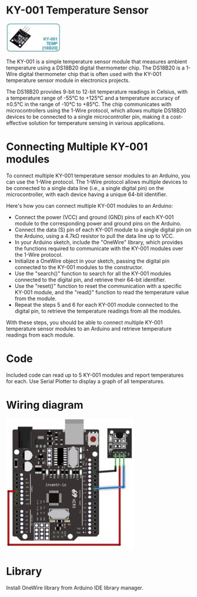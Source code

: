 # KY-001 Temperature Sensor

<img src="KY-001_TemperatureSensor.jpg">

The KY-001 is a simple temperature sensor module that measures ambient temperature using a DS18B20 digital thermometer chip.  The DS18B20 is a 1-Wire digital thermometer chip that is often used with the KY-001 temperature sensor module in electronics projects.

The DS18B20 provides 9-bit to 12-bit temperature readings in Celsius, with a temperature range of -55°C to +125°C and a temperature accuracy of ±0.5°C in the range of -10°C to +85°C.  The chip communicates with microcontrollers using the 1-Wire protocol, which allows multiple DS18B20 devices to be connected to a single microcontroller pin, making it a cost-effective solution for temperature sensing in various applications.

# Connecting Multiple KY-001 modules
To connect multiple KY-001 temperature sensor modules to an Arduino, you can use the 1-Wire protocol. The 1-Wire protocol allows multiple devices to be connected to a single data line (i.e., a single digital pin) on the microcontroller, with each device having a unique 64-bit identifier.

Here's how you can connect multiple KY-001 modules to an Arduino:

* Connect the power (VCC) and ground (GND) pins of each KY-001 module to the corresponding power and ground pins on the Arduino.
* Connect the data (S) pin of each KY-001 module to a single digital pin on the Arduino, using a 4.7kΩ resistor to pull the data line up to VCC.
* In your Arduino sketch, include the "OneWire" library, which provides the functions required to communicate with the KY-001 modules over the 1-Wire protocol.
* Initialize a OneWire object in your sketch, passing the digital pin connected to the KY-001 modules to the constructor.
* Use the "search()" function to search for all the KY-001 modules connected to the digital pin, and retrieve their 64-bit identifier.
* Use the "reset()" function to reset the communication with a specific KY-001 module, and the "read()" function to read the temperature value from the module.
* Repeat the steps 5 and 6 for each KY-001 module connected to the digital pin, to retrieve the temperature readings from all the modules.

With these steps, you should be able to connect multiple KY-001 temperature sensor modules to an Arduino and retrieve temperature readings from each module.

# Code
Included code can read up to 5 KY-001 modules and report temperatures for each.  Use Serial Plotter to display a graph of all temperatures.

# Wiring diagram
<img src="KY-001_TemperatureSensorWiring.jpg" width="350">

# Library
Install OneWire library from Arduino IDE library manager.
